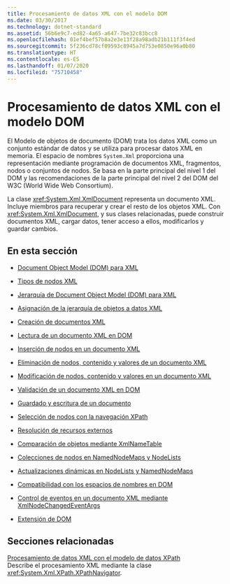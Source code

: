 ```yaml
---
title: Procesamiento de datos XML con el modelo DOM
ms.date: 03/30/2017
ms.technology: dotnet-standard
ms.assetid: 56b6e9c7-ed82-4a65-a647-7be32c83bcc8
ms.openlocfilehash: 01ef4bef57b8a2e3e13f28a98adb21b111f3f4ed
ms.sourcegitcommit: 5f236cd78cf09593c8945a7d753e0850e96a0b80
ms.translationtype: HT
ms.contentlocale: es-ES
ms.lasthandoff: 01/07/2020
ms.locfileid: "75710458"
---
```

# <a name="process-xml-data-using-the-dom-model"></a>Procesamiento de datos XML con el modelo DOM
El Modelo de objetos de documento (DOM) trata los datos XML como un conjunto estándar de datos y se utiliza para procesar datos XML en memoria. El espacio de nombres `System.Xml` proporciona una representación mediante programación de documentos XML, fragmentos, nodos o conjuntos de nodos. Se basa en la parte principal del nivel 1 del DOM y las recomendaciones de la parte principal del nivel 2 del DOM del W3C (World Wide Web Consortium).  
  
 La clase <xref:System.Xml.XmlDocument> representa un documento XML. Incluye miembros para recuperar y crear el resto de los objetos XML. Con <xref:System.Xml.XmlDocument>, y sus clases relacionadas, puede construir documentos XML, cargar datos, tener acceso a ellos, modificarlos y guardar cambios.  
  
## <a name="in-this-section"></a>En esta sección  
  
- [Document Object Model (DOM) para XML](../../../../docs/standard/data/xml/xml-document-object-model-dom.md)  
  
- [Tipos de nodos XML](../../../../docs/standard/data/xml/types-of-xml-nodes.md)  
  
- [Jerarquía de Document Object Model (DOM) para XML](../../../../docs/standard/data/xml/xml-document-object-model-dom-hierarchy.md)  
  
- [Asignación de la jerarquía de objetos a datos XML](../../../../docs/standard/data/xml/mapping-the-object-hierarchy-to-xml-data.md)  
  
- [Creación de documentos XML](../../../../docs/standard/data/xml/xml-document-creation.md)  
  
- [Lectura de un documento XML en DOM](../../../../docs/standard/data/xml/reading-an-xml-document-into-the-dom.md)  
  
- [Inserción de nodos en un documento XML](../../../../docs/standard/data/xml/inserting-nodes-into-an-xml-document.md)  
  
- [Eliminación de nodos, contenido y valores de un documento XML](../../../../docs/standard/data/xml/removing-nodes-content-and-values-from-an-xml-document.md)  
  
- [Modificación de nodos, contenido y valores en un documento XML](../../../../docs/standard/data/xml/modifying-nodes-content-and-values-in-an-xml-document.md)  
  
- [Validación de un documento XML en DOM](../../../../docs/standard/data/xml/validating-an-xml-document-in-the-dom.md)  
  
- [Guardado y escritura de un documento](../../../../docs/standard/data/xml/saving-and-writing-a-document.md)  
  
- [Selección de nodos con la navegación XPath](../../../../docs/standard/data/xml/select-nodes-using-xpath-navigation.md)  
  
- [Resolución de recursos externos](../../../../docs/standard/data/xml/resolving-external-resources.md)  
  
- [Comparación de objetos mediante XmlNameTable](../../../../docs/standard/data/xml/object-comparison-using-xmlnametable.md)  
  
- [Colecciones de nodos en NamedNodeMaps y NodeLists](../../../../docs/standard/data/xml/node-collections-in-namednodemaps-and-nodelists.md)  
  
- [Actualizaciones dinámicas en NodeLists y NamedNodeMaps](../../../../docs/standard/data/xml/dynamic-updates-to-nodelists-and-namednodemaps.md)  
  
- [Compatibilidad con los espacios de nombres en DOM](../../../../docs/standard/data/xml/namespace-support-in-the-dom.md)  
  
- [Control de eventos en un documento XML mediante XmlNodeChangedEventArgs](../../../../docs/standard/data/xml/event-handling-in-an-xml-document-using-the-xmlnodechangedeventargs.md)  
  
- [Extensión de DOM](../../../../docs/standard/data/xml/extending-the-dom.md)  
  
## <a name="related-sections"></a>Secciones relacionadas  
 [Procesamiento de datos XML con el modelo de datos XPath](../../../../docs/standard/data/xml/process-xml-data-using-the-xpath-data-model.md)  
 Describe el procesamiento XML mediante la clase <xref:System.Xml.XPath.XPathNavigator>.
